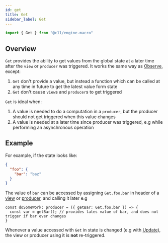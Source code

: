 ```yaml
---
id: get
title: Get
sidebar_label: Get
---
```


```ts
import { Get } from "@c11/engine.macro"
```

## Overview

`Get` provides the ability to get values from the global state at a later time
after the `view` or `producer` was triggered. It works the same way as
[Observe](/docs/api/observe), except:
1. `Get` don't provide a value, but instead a function which can be called at
   any time in future to get the latest value form state
2. `Get` don't cause `view`s and `producer`s to get triggered

`Get` is ideal when:
1. A value is needed to do a computation in a `producer`, but the producer
   should not get triggered when this value changes
2. A value is needed at a later time since producer was triggered, e.g while
   performing an asynchronous operation

## Example

For example, if the state looks like:

```json
{
  "foo": {
    "bar": "baz"
  }
}
```

The value of `bar` can be accessed by assigning `Get.foo.bar` in header of a
[view](/docs/api/view) or [producer](/docs/api/producer), and calling it later
e.g

```
const doSomeWork: producer = ({ getBar: Get.foo.bar }) => {
  const var = getBar(); // provides lates value of bar, and does not trigger if bar ever changes
}
```

Whenever a value accessed with `Get` in state is changed (e.g with
[Update](/docs/api/update)), the view or producer using it is **not** re-triggered.
